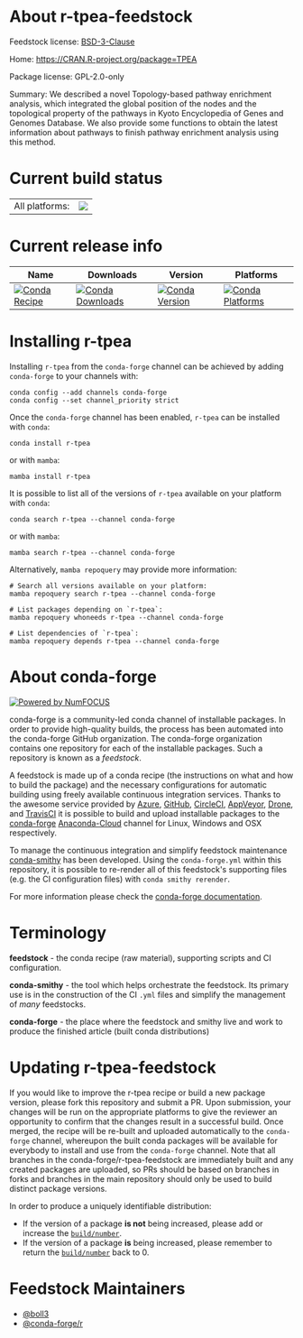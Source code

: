 About r-tpea-feedstock
======================

Feedstock license: [BSD-3-Clause](https://github.com/conda-forge/r-tpea-feedstock/blob/main/LICENSE.txt)

Home: https://CRAN.R-project.org/package=TPEA

Package license: GPL-2.0-only

Summary: We described a novel Topology-based pathway enrichment analysis, which integrated the global position of the nodes and the topological property of the pathways in  Kyoto Encyclopedia of Genes and Genomes Database. We also provide some functions to obtain the latest information about pathways to finish pathway enrichment analysis using this method.

Current build status
====================


<table><tr><td>All platforms:</td>
    <td>
      <a href="https://dev.azure.com/conda-forge/feedstock-builds/_build/latest?definitionId=8583&branchName=main">
        <img src="https://dev.azure.com/conda-forge/feedstock-builds/_apis/build/status/r-tpea-feedstock?branchName=main">
      </a>
    </td>
  </tr>
</table>

Current release info
====================

| Name | Downloads | Version | Platforms |
| --- | --- | --- | --- |
| [![Conda Recipe](https://img.shields.io/badge/recipe-r--tpea-green.svg)](https://anaconda.org/conda-forge/r-tpea) | [![Conda Downloads](https://img.shields.io/conda/dn/conda-forge/r-tpea.svg)](https://anaconda.org/conda-forge/r-tpea) | [![Conda Version](https://img.shields.io/conda/vn/conda-forge/r-tpea.svg)](https://anaconda.org/conda-forge/r-tpea) | [![Conda Platforms](https://img.shields.io/conda/pn/conda-forge/r-tpea.svg)](https://anaconda.org/conda-forge/r-tpea) |

Installing r-tpea
=================

Installing `r-tpea` from the `conda-forge` channel can be achieved by adding `conda-forge` to your channels with:

```
conda config --add channels conda-forge
conda config --set channel_priority strict
```

Once the `conda-forge` channel has been enabled, `r-tpea` can be installed with `conda`:

```
conda install r-tpea
```

or with `mamba`:

```
mamba install r-tpea
```

It is possible to list all of the versions of `r-tpea` available on your platform with `conda`:

```
conda search r-tpea --channel conda-forge
```

or with `mamba`:

```
mamba search r-tpea --channel conda-forge
```

Alternatively, `mamba repoquery` may provide more information:

```
# Search all versions available on your platform:
mamba repoquery search r-tpea --channel conda-forge

# List packages depending on `r-tpea`:
mamba repoquery whoneeds r-tpea --channel conda-forge

# List dependencies of `r-tpea`:
mamba repoquery depends r-tpea --channel conda-forge
```


About conda-forge
=================

[![Powered by
NumFOCUS](https://img.shields.io/badge/powered%20by-NumFOCUS-orange.svg?style=flat&colorA=E1523D&colorB=007D8A)](https://numfocus.org)

conda-forge is a community-led conda channel of installable packages.
In order to provide high-quality builds, the process has been automated into the
conda-forge GitHub organization. The conda-forge organization contains one repository
for each of the installable packages. Such a repository is known as a *feedstock*.

A feedstock is made up of a conda recipe (the instructions on what and how to build
the package) and the necessary configurations for automatic building using freely
available continuous integration services. Thanks to the awesome service provided by
[Azure](https://azure.microsoft.com/en-us/services/devops/), [GitHub](https://github.com/),
[CircleCI](https://circleci.com/), [AppVeyor](https://www.appveyor.com/),
[Drone](https://cloud.drone.io/welcome), and [TravisCI](https://travis-ci.com/)
it is possible to build and upload installable packages to the
[conda-forge](https://anaconda.org/conda-forge) [Anaconda-Cloud](https://anaconda.org/)
channel for Linux, Windows and OSX respectively.

To manage the continuous integration and simplify feedstock maintenance
[conda-smithy](https://github.com/conda-forge/conda-smithy) has been developed.
Using the ``conda-forge.yml`` within this repository, it is possible to re-render all of
this feedstock's supporting files (e.g. the CI configuration files) with ``conda smithy rerender``.

For more information please check the [conda-forge documentation](https://conda-forge.org/docs/).

Terminology
===========

**feedstock** - the conda recipe (raw material), supporting scripts and CI configuration.

**conda-smithy** - the tool which helps orchestrate the feedstock.
                   Its primary use is in the construction of the CI ``.yml`` files
                   and simplify the management of *many* feedstocks.

**conda-forge** - the place where the feedstock and smithy live and work to
                  produce the finished article (built conda distributions)


Updating r-tpea-feedstock
=========================

If you would like to improve the r-tpea recipe or build a new
package version, please fork this repository and submit a PR. Upon submission,
your changes will be run on the appropriate platforms to give the reviewer an
opportunity to confirm that the changes result in a successful build. Once
merged, the recipe will be re-built and uploaded automatically to the
`conda-forge` channel, whereupon the built conda packages will be available for
everybody to install and use from the `conda-forge` channel.
Note that all branches in the conda-forge/r-tpea-feedstock are
immediately built and any created packages are uploaded, so PRs should be based
on branches in forks and branches in the main repository should only be used to
build distinct package versions.

In order to produce a uniquely identifiable distribution:
 * If the version of a package **is not** being increased, please add or increase
   the [``build/number``](https://docs.conda.io/projects/conda-build/en/latest/resources/define-metadata.html#build-number-and-string).
 * If the version of a package **is** being increased, please remember to return
   the [``build/number``](https://docs.conda.io/projects/conda-build/en/latest/resources/define-metadata.html#build-number-and-string)
   back to 0.

Feedstock Maintainers
=====================

* [@boll3](https://github.com/boll3/)
* [@conda-forge/r](https://github.com/conda-forge/r/)

